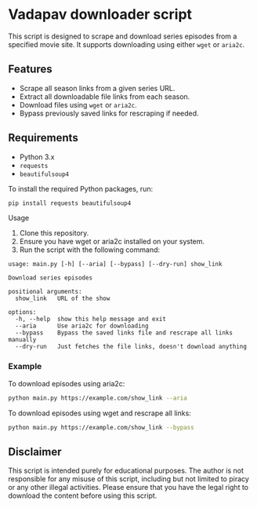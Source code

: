 # Vadapav downloader script

This script is designed to scrape and download series episodes from a specified movie site. It supports downloading using either `wget` or `aria2c`.

## Features

- Scrape all season links from a given series URL.
- Extract all downloadable file links from each season.
- Download files using `wget` or `aria2c`.
- Bypass previously saved links for rescraping if needed.

## Requirements

- Python 3.x
- `requests`
- `beautifulsoup4`

To install the required Python packages, run:
```sh
pip install requests beautifulsoup4
```

Usage
1. Clone this repository.
2. Ensure you have wget or aria2c installed on your system.
3. Run the script with the following command:

```
usage: main.py [-h] [--aria] [--bypass] [--dry-run] show_link

Download series episodes

positional arguments:
  show_link   URL of the show

options:
  -h, --help  show this help message and exit
  --aria      Use aria2c for downloading
  --bypass    Bypass the saved links file and rescrape all links manually
  --dry-run   Just fetches the file links, doesn't download anything
```

### Example
To download episodes using aria2c:

```sh
python main.py https://example.com/show_link --aria
```

To download episodes using wget and rescrape all links:

```sh
python main.py https://example.com/show_link --bypass
```

## Disclaimer
This script is intended purely for educational purposes. The author is not responsible for any misuse of this script, including but not limited to piracy or any other illegal activities. Please ensure that you have the legal right to download the content before using this script.


